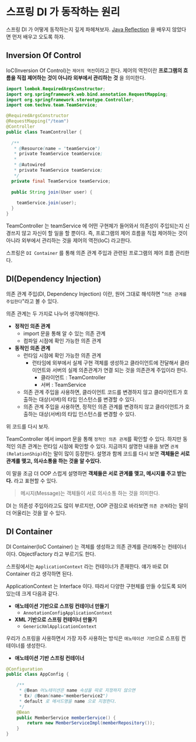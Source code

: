 # 스프링 DI 가 동작하는 원리

스프링 DI 가 어떻게 동작하는지 깊게 파헤쳐보자. [Java Reflection](https://github.com/BAEKJungHo/java-reflection/blob/main/contents/01.%20Java%20Reflection.md) 을 배우지 않았다면 먼저 배우고 오도록 하자.

## Inversion Of Control

IoC(Inversion Of Control)는 `제어의 역전`이라고 한다. 제어의 역전이란 __프로그램의 흐름을 직접 제어하는 것이 아니라 외부에서 관리하는 것__ 을 의미한다.

```java
import lombok.RequiredArgsConstructor;
import org.springframework.web.bind.annotation.RequestMapping;
import org.springframework.stereotype.Controller;
import com.techvu.team.TeamService;

@RequiredArgsConstructor
@RequestMapping("/team")
@Controller
public class TeamController {
  
  /**
   * @Resource(name = "teamService")
   * private TeamService teamService;
   *
   * @Autowired
   * private TeamService teamService;
   */
  private final TeamService teamService;
  
  public String join(User user) {
    
    teamService.join(user);
  }
}
```

TeamController 는 teamService 에 어떤 구현체가 들어와서 의존성이 주입되는지 신경쓰지 않고 자신이 할 일을 할 뿐이다. 
즉, 프로그램의 제어 흐름을 직접 제어하는 것이 아니라 외부에서 관리하는 것을 제어의 역전(IoC) 라고한다.

스프링은 `DI Container` 를 통해 의존 관계 주입과 관련된 프로그램의 제어 흐름 관리한다.

## DI(Dependency Injection)

의존 관계 주입(DI, Dependency Injection) 이란, 원어 그대로 해석하면 "`의존 관계를 주입한다`"라고 볼 수 있다.

의존 관계는 두 가지로 나누어 생각해야한다.

- __정적인 의존 관계__
  - import 문을 통해 알 수 있는 의존 관계
  - 컴파일 시점에 확인 가능한 의존 관계
- __동적인 의존 관계__
  - 런타임 시점에 확인 가능한 의존 관계
    - 런타임에 외부에서 실제 구현 객체를 생성하고 클라이언트에 전달해서 클라이언트와 서버의 실제 의존관계가 연결 되는 것을 의존관계 주입이라 한다.
      - 클라이언트 : TeamController
      - 서버 : TeamService
  - 의존 관계 주입을 사용하면, 클라이언트 코드를 변경하지 않고 클라이언트가 호출하는 대상(서버)의 타입 인스턴스를 변경할 수 있다.
  - 의존 관계 주입을 사용하면, 정적인 의존 관계를 변경하지 않고 클라이언트가 호출하는 대상(서버)의 타입 인스턴스를 변경할 수 있다.

위 코드를 다시 보자. 

TeamController 에서 import 문을 통해 `정적인 의존 관계`를 확인할 수 있다. 하지만 동적인 의존 관계는 런타임 시점에 확인할 수 있다. 지금까지 설명한 내용을 보면
`관계(RelationShip)`라는 말이 많이 등장한다. 설명과 함께 코드를 다시 보면 __객체들은 서로 관계를 맺고, 의사소통을 하는 것을 알 수있다.__

이 말을 조금 더 OOP 스럽게 설명하면 __객체들은 서로 관계를 맺고, 메시지를 주고 받는다.__ 라고 표현할 수 있다.

> 메시지(Message)는 객체들이 서로 의사소통 하는 것을 의미한다.

DI 는 의존성 주입이라고도 많이 부르지만, OOP 관점으로 바라보면 `의존 관계`라는 말이 더 어울리는 것을 알 수 있다.

## DI Container 

DI Container(IoC Container) 는 객체를 생성하고 의존 관계를 관리해주는 컨테이너이다. ObjectFactory 라고 부르기도 한다.

스프링에서는 `ApplicationContext` 라는 컨테이너가 존재한다. 얘가 바로 DI Container 라고 생각하면 된다. 

ApplicationContext 는 Interface 이다. 따라서 다양한 구현체를 만들 수있도록 되어있는데 크게 다음과 같다.

- __애노테이션 기반으로 스프링 컨테이너 만들기__
  - `AnnotationConfigApplicationContext`
- __XML 기반으로 스프링 컨테이너 만들기__
  - `GenericXmlApplicationContext`

우리가 스프링을 사용하면서 가장 자주 사용하는 방식은 `애노테이션 기반`으로 스프링 컨테이너를 생성한다. 

- __애노테이션 기반 스프링 컨테이너__

```java
@Configuration
public class AppConfig {

    /**
     * @Bean 어노테이션은 name 속성을 따로 지정하지 않으면
     * Ex) @Bean(name="memberService2")
     * default 로 메서드명을 name 으로 지정한다.
     */
    @Bean
    public MemberService memberService() {
        return new MemberServiceImpl(memberRepository());
    }
}
```
